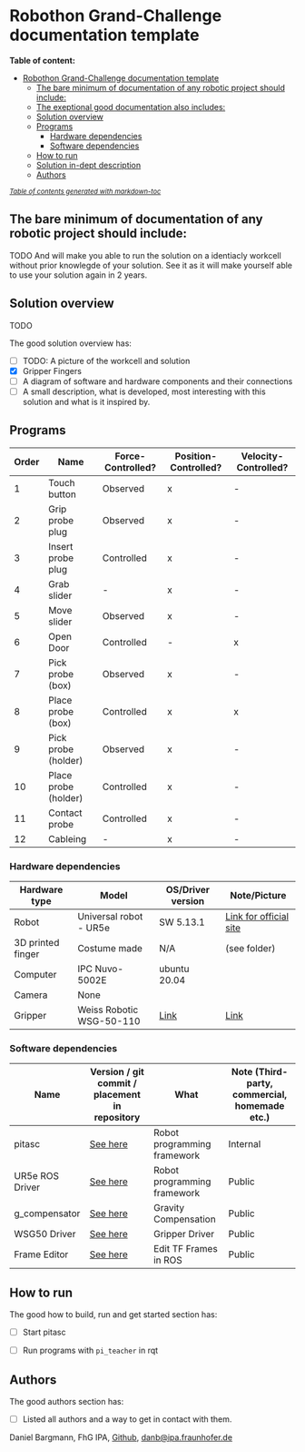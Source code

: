 # Robothon Grand-Challenge documentation template
**Table of content:**
- [Robothon Grand-Challenge documentation template](#robothon-grand-challenge-documentation-template)
  - [The bare minimum of documentation of any robotic project should include:](#the-bare-minimum-of-documentation-of-any-robotic-project-should-include)
  - [The exeptional good documentation also includes:](#the-exeptional-good-documentation-also-includes)
  - [Solution overview](#solution-overview)
  - [Programs](#programs)
    - [Hardware dependencies](#hardware-dependencies)
    - [Software dependencies](#software-dependencies)
  - [How to run](#how-to-run)
  - [Solution in-dept description](#solution-in-dept-description)
  - [Authors](#authors)

<small><i><a href='http://ecotrust-canada.github.io/markdown-toc/'>Table of contents generated with markdown-toc</a></i></small>



## The bare minimum of documentation of any robotic project should include:

TODO
And will make you able to run the solution on a identiacly workcell without prior knowlegde of your solution. See it as it will make yourself able to use your solution again in 2 years.

## Solution overview

TODO


The good solution overview has:
- [ ] TODO: A picture of the workcell and solution
- [x] Gripper Fingers
- [ ] A diagram of software and hardware components and their connections
- [ ] A small description, what is developed, most interesting with this solution and what is it inspired by.

## Programs

| Order | Name                 | Force-Controlled? | Position-Controlled? | Velocity-Controlled? |
|-------|----------------------|-------------------|----------------------|----------------------|
| 1     | Touch button         | Observed          | x                    | -                    |
| 2     | Grip probe plug      | Observed          | x                    | -                    |
| 3     | Insert probe plug    | Controlled        | x                    | -                    |
| 4     | Grab slider          | -                 | x                    | -                    |
| 5     | Move slider          | Observed          | x                    | -                    |
| 6     | Open Door            | Controlled        | -                    | x                    |
| 7     | Pick probe (box)     | Observed          | x                    | -                    |
| 8     | Place probe (box)    | Controlled        | x                    | x                    |
| 9     | Pick probe (holder)  | Observed          | x                    | -                    |
| 10    | Place probe (holder) | Controlled        | x                    | -                    |
| 11    | Contact probe        | Controlled        | x                    | -                    |
| 12    | Cableing             | -                 | x                    | -                    |

### Hardware dependencies

| Hardware type     | Model              | OS/Driver version | Note/Picture                                                                                          |
|-------------------|--------------------|-------------------|-----------------------------------------------------------------------------------------------|
| Robot             | Universal robot - UR5e | SW 5.13.1         | [Link for official site](https://www.universal-robots.com/products/ur5-robot/)                |
| 3D printed finger | Costume made       | N/A                | (see folder) |
| Computer          | IPC Nuvo-5002E    | ubuntu 20.04  |                                                                                               |
| Camera            |         None           |                   |                                                                                               |
| Gripper           |    Weiss Robotic WSG-50-110                |        [Link](https://github.com/ipa320/ipa325_wsg50)           |        [Link](https://weiss-robotics.com/de/wsg-series/product/wsg-serie/selectVariant/wsg-50-110/)                                                    |
### Software dependencies
| Name          | Version / git commit / placement in repository                                  | What                                                 | Note (Third-party, commercial, homemade etc.) |
|---------------|---------------------------------------------------------------------------------|------------------------------------------------------|-----------------------------------------------|
| pitasc          | [See here](https://www.pitasc.fraunhofer.de/)                                                                           | Robot programming framework                 | Internal                                  |
| UR5e ROS Driver | [See here](https://github.com/UniversalRobots/Universal_Robots_ROS_Driver)                                                                           | Robot programming framework                 | Public                                  |
| g_compensator | [See here](https://github.com/ipa320/g_compensator)                                                                       | Gravity Compensation                 | Public                                  |
| WSG50 Driver | [See here]([https://github.com/ipa320/ipa325_wsg50])                                                                       | Gripper Driver                 | Public                                  |
| Frame Editor | [See here]([https://github.com/ipa320/rqt_frame_editor_plugin])                                                            | Edit TF Frames in ROS                 | Public                                  |


## How to run
The good how to build, run and get started section has:
- [ ] Start pitasc
- [ ] Run programs with `pi_teacher` in rqt



## Authors
The good authors section has:
- [ ] Listed all authors and a way to get in contact with them.

 Daniel Bargmann, FhG IPA, [Github](https://github.com/ipa-danb), [danb@ipa.fraunhofer.de](mailto:danb@ipa.fraunhofer.de)
